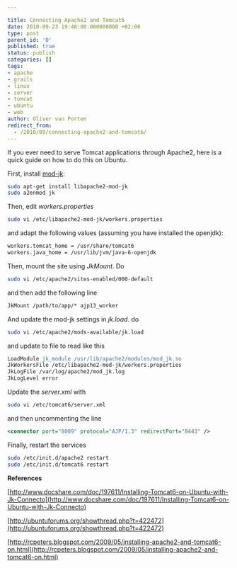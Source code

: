 ```yaml
---

title: Connecting Apache2 and Tomcat6
date: 2010-09-23 19:48:00.000000000 +02:00
type: post
parent_id: '0'
published: true
status: publish
categories: []
tags:
- apache
- grails
- linux
- server
- tomcat
- ubuntu
- web
author: Oliver van Porten
redirect_from:
  - /2010/09/connecting-apache2-and-tomcat6/
---
```

If you ever need to serve Tomcat applications through Apache2, here is a quick guide on how to do this on Ubuntu.

First, install [mod-jk](http://tomcat.apache.org/connectors-doc/):

``` bash
sudo apt-get install libapache2-mod-jk
sudo a2enmod jk
```

Then, edit _workers.properties_

``` bash
sudo vi /etc/libapache2-mod-jk/workers.properties
``` 

and adapt the following values (assuming you have installed the openjdk):

``` apache
workers.tomcat_home = /usr/share/tomcat6
workers.java_home = /usr/lib/jvm/java-6-openjdk
```

Then, mount the site using _JkMount_. Do

``` bash
sudo vi /etc/apache2/sites-enabled/000-default
```

and then add the following line

``` apache
JkMount /path/to/app/* ajp13_worker
``` 

And update the mod-jk settings in _jk.load_. do

``` bash
sudo vi /etc/apache2/mods-available/jk.load
```

and update to file to read like this

``` apache
LoadModule jk_module /usr/lib/apache2/modules/mod_jk.so
JkWorkersFile /etc/libapache2-mod-jk/workers.properties
JkLogFile /var/log/apache2/mod_jk.log
JkLogLevel error
```

Update the _server.xml_ with

``` bash
sudo vi /etc/tomcat6/server.xml
```

and then uncommenting the line

``` xml
<connector port="8009" protocol="AJP/1.3" redirectPort="8443" />
```

Finally, restart the services

``` bash
sudo /etc/init.d/apache2 restart
sudo /etc/init.d/tomcat6 restart
```

**References**

[http://www.docshare.com/doc/197611/Installing-Tomcat6-on-Ubuntu-with-Jk-Connecto](http://www.docshare.com/doc/197611/Installing-Tomcat6-on-Ubuntu-with-Jk-Connecto)

[http://ubuntuforums.org/showthread.php?t=422472](http://ubuntuforums.org/showthread.php?t=422472)

[http://rcpeters.blogspot.com/2009/05/installing-apache2-and-tomcat6-on.html](http://rcpeters.blogspot.com/2009/05/installing-apache2-and-tomcat6-on.html)